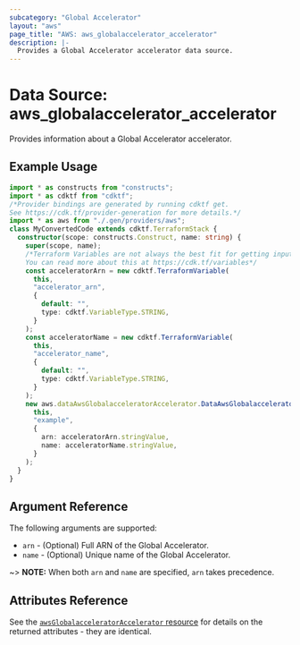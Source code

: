 ```yaml
---
subcategory: "Global Accelerator"
layout: "aws"
page_title: "AWS: aws_globalaccelerator_accelerator"
description: |-
  Provides a Global Accelerator accelerator data source.
---
```


# Data Source: aws_globalaccelerator_accelerator

Provides information about a Global Accelerator accelerator.

## Example Usage

```typescript
import * as constructs from "constructs";
import * as cdktf from "cdktf";
/*Provider bindings are generated by running cdktf get.
See https://cdk.tf/provider-generation for more details.*/
import * as aws from "./.gen/providers/aws";
class MyConvertedCode extends cdktf.TerraformStack {
  constructor(scope: constructs.Construct, name: string) {
    super(scope, name);
    /*Terraform Variables are not always the best fit for getting inputs in the context of Terraform CDK.
    You can read more about this at https://cdk.tf/variables*/
    const acceleratorArn = new cdktf.TerraformVariable(
      this,
      "accelerator_arn",
      {
        default: "",
        type: cdktf.VariableType.STRING,
      }
    );
    const acceleratorName = new cdktf.TerraformVariable(
      this,
      "accelerator_name",
      {
        default: "",
        type: cdktf.VariableType.STRING,
      }
    );
    new aws.dataAwsGlobalacceleratorAccelerator.DataAwsGlobalacceleratorAccelerator(
      this,
      "example",
      {
        arn: acceleratorArn.stringValue,
        name: acceleratorName.stringValue,
      }
    );
  }
}

```

## Argument Reference

The following arguments are supported:

* `arn` - (Optional) Full ARN of the Global Accelerator.
* `name` - (Optional) Unique name of the Global Accelerator.

~> **NOTE:** When both `arn` and `name` are specified, `arn` takes precedence.

## Attributes Reference

See the [`awsGlobalacceleratorAccelerator` resource](/docs/providers/aws/r/globalaccelerator_accelerator.html) for details on the
returned attributes - they are identical.

<!-- cache-key: cdktf-0.17.0-pre.15 input-0a810518c113f78e0203920513ee5956c6033cfdb28fc69d618564566e04aa04 -->